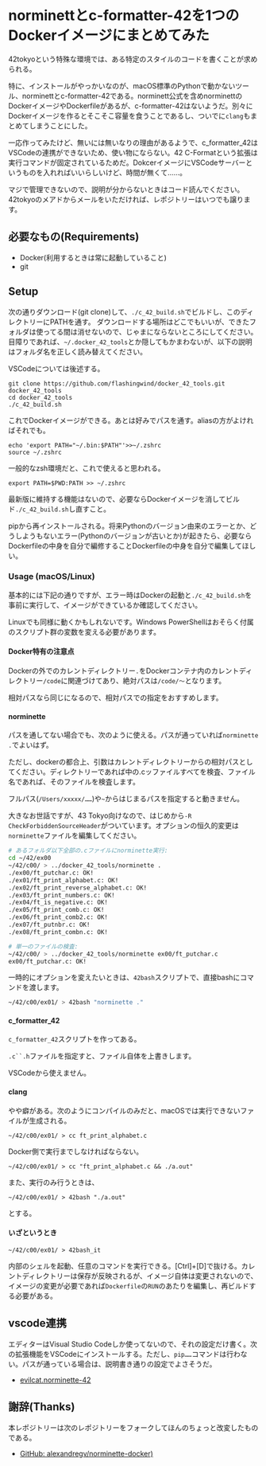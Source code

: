 # norminettとc-formatter-42を1つのDockerイメージにまとめてみた

42tokyoという特殊な環境では、ある特定のスタイルのコードを書くことが求められる。

特に、インストールがやっかいなのが、macOS標準のPythonで動かないツール、norminettとc-formatter-42である。norminett公式を含めnorminettのDockerイメージやDockerfileがあるが、c-formatter-42はないようだ。別々にDockerイメージを作るとそこそこ容量を食うことであるし、ついでに`clang`もまとめてしまうことにした。

一応作ってみたけど、無いには無いなりの理由があるようで、c_formatter_42はVSCodeの連携ができないため、使い物にならない。42 C-Formatという拡張は実行コマンドが固定されているためだ。DokcerイメージにVSCodeサーバーというものを入れればいいらしいけど、時間が無くて……。

マジで管理できないので、説明が分からないときはコード読んでください。42tokyoのメアドからメールをいただければ、レポジトリーはいつでも譲ります。

## 必要なもの(Requirements)

- Docker(利用するときは常に起動していること)
- git

## Setup

次の通りダウンロード(git clone)して、`./c_42_build.sh`でビルドし、このディレクトリーにPATHを通す。
ダウンロードする場所はどこでもいいが、できたフォルダは使ってる間は消せないので、じゃまにならないところにしてください。目障りであれば、`~/.docker_42_tools`とか隠してもかまわないが、以下の説明はフォルダ名を正しく読み替えてください。

VSCodeについては後述する。

```
git clone https://github.com/flashingwind/docker_42_tools.git docker_42_tools
cd docker_42_tools
./c_42_build.sh
```

これでDockerイメージができる。あとは好みでパスを通す。aliasの方がよければそれでも。

```
echo 'export PATH="~/.bin:$PATH"'>>~/.zshrc
source ~/.zshrc
```

一般的なzsh環境だと、これで使えると思われる。

```
export PATH=$PWD:PATH >> ~/.zshrc
```

最新版に維持する機能はないので、必要ならDockerイメージを消してビルド`./c_42_build.sh`し直すこと。

pipから再インストールされる。将来Pythonのバージョン由来のエラーとか、どうしようもないエラー(Pythonのバージョンが古いとか)が起きたら、必要ならDockerfileの中身を自分で編修することDockerfileの中身を自分で編集してほしい。

### Usage (macOS/Linux)

基本的には下記の通りですが、エラー時はDockerの起動と`./c_42_build.sh`を事前に実行して、イメージができているか確認してください。

Linuxでも同様に動くかもしれないです。Windows PowerShellはおそらく付属のスクリプト群の変数を変える必要があります。

#### Docker特有の注意点

Dockerの外でのカレントディレクトリー`.`をDockerコンテナ内のカレントディレクトリー`/code`に関連づけてあり、絶対パスは`/code/〜`となります。

相対パスなら同じになるので、相対パスでの指定をおすすめします。

#### norminette

パスを通してない場合でも、次のように使える。パスが通っていれば`norminette .`でよいはず。

ただし、dockerの都合上、引数はカレントディレクトリーからの相対パスとしてください。ディレクトリーであれば中の.cッファイルすべてを検査、ファイル名であれば、そのファイルを検査します。

フルパス(`/Users/xxxxx/……`)や`~`からはじまるパスを指定すると動きません。

大きなお世話ですが、43 Tokyo向けなので、はじめから`-R CheckForbiddenSourceHeader`がついています。オプションの恒久的変更は`norminette`ファイルを編集してください。

```bash
# あるフォルダ以下全部の.cファイルにnorminette実行:
cd ~/42/ex00
~/42/c00/ > ../docker_42_tools/norminette .
./ex00/ft_putchar.c: OK!
./ex01/ft_print_alphabet.c: OK!
./ex02/ft_print_reverse_alphabet.c: OK!
./ex03/ft_print_numbers.c: OK!
./ex04/ft_is_negative.c: OK!
./ex05/ft_print_comb.c: OK!
./ex06/ft_print_comb2.c: OK!
./ex07/ft_putnbr.c: OK!
./ex08/ft_print_combn.c: OK!

# 単一のファイルの検査:
~/42/c00/ > ../docker_42_tools/norminette ex00/ft_putchar.c
ex00/ft_putchar.c: OK!
```

一時的にオプションを変えたいときは、`42bash`スクリプトで、直接bashにコマンドを渡します。

```bash
~/42/c00/ex01/ > 42bash "norminette ."
```

#### c_formatter_42

`c_formatter_42`スクリプトを作ってある。

`.c``.h`ファイルを指定すと、ファイル自体を上書きします。

VSCodeから使えません。

#### clang

やや癖がある。次のようにコンパイルのみだと、macOSでは実行できないファイルが生成される。

```
~/42/c00/ex01/ > cc ft_print_alphabet.c
```

Docker側で実行までしなければならない。

```
~/42/c00/ex01/ > cc "ft_print_alphabet.c && ./a.out"
```

また、実行のみ行うときは、

```
~/42/c00/ex01/ > 42bash "./a.out"
```

とする。

#### いざというとき

```
~/42/c00/ex01/ > 42bash_it
```

内部のシェルを起動、任意のコマンドを実行できる。[Ctrl]+[D]で抜ける。カレントディレクトリーは保存が反映されるが、イメージ自体は変更されないので、イメージの変更が必要であれば`Dockerfile`の`RUN`のあたりを編集し、再ビルドする必要がある。

## vscode連携

エディターはVisual Studio Codeしか使ってないので、それの設定だけ書く。次の拡張機能をVSCodeにインストールする。ただし、`pip……`コマンドは行わない。パスが通っている場合は、説明書き通りの設定でよさそうだ。

- [evilcat.norminette-42](https://marketplace.visualstudio.com/items?itemName=evilcat.norminette-42)
<!--
- ~~[keyhr.42-c-format](https://pypi.org/project/c-formatter-42/#:~:text=Install-,keyhr.42%2Dc%2Dformat,-extension.)

(関係ないけど、僕は「C/C++ Extension Pack」と「42 Header」も入れています。)

まず、VSCodeがデフォルトで42指定のフォーマットに整形するようにする。
42tokyoに特化するなら[Command]+[Shift]+[P]押下、「設定の検索」に「@lang:c Format」と打って検索(Enter)し、「42C Format (keyhr.42-c-format)」選択。それと、下記は、わたしはチェックしていない。

- Editor: Format On Save
- Editor: Format On Paste
- Editor: Format On Type

全部チェックを付けてもいいのだが、宣言時に初期化しなければらない配列や`const`、`static`などが、

```C
char str[]="test";
int list[]={1,2,3};
```

```C
char str[];
int list[];

str[]="test";
list[]={1,2,3};
```

みたいに分離される難点があって、それなら、コミット前などにソースコードを選択した状態で[Command]+[Shift]+[P]押下、「Format Selection」をしたほうがいいきがする。~~

これにより、マシンのどこにあるCファイルでも42形式にしちゃうようになります。まあいいんじゃないでしょうか。フォルダー限定(42の作業フォルダなど)の設定もできるけど、詳しくないんです。C言語で仕事してる人は自分で調べて。

これらは外部にあるnorminetteや42-c-formatを利用している。そこで、このツールを使うためには設定が必要だ。

-->

## 謝辞(Thanks)

本レポジトリーは次のレポジトリーをフォークしてほんのちょっと改変したものである。

- [GitHub: alexandregv/norminette-docker)](https://github.com/alexandregv/norminette-docker)

